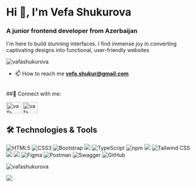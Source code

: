<h1 align="left">Hi 👋, I'm Vefa Shukurova</h1>
<h3 align="left">A junior frontend developer from Azerbaijan</h3>
<p>I'm here to build stunning interfaces. I find immense joy in converting captivating designs into functional, user-friendly websites</p>

<p align="left"> <img src="https://komarev.com/ghpvc/?username=vafashukurova&label=Profile%20views&color=0e75b6&style=flat" alt="vafashukurova" /> </p>

- 📫 How to reach me **vefa.shukur@gmail.com**

<br>
##🔗 Connect with me:
<p align="left">
<a href="https://linkedin.com/in/vəfa şükürova" target="blank"><img align="center" src="https://cdn.jsdelivr.net/npm/simple-icons@v3/icons/linkedin.svg" alt="vəfa şükürova" height="30" width="40"  /></a>
<a href="https://fb.com/vəfa şükürova" target="blank"><img align="center" src="https://cdn.jsdelivr.net/npm/simple-icons@v3/icons/facebook.svg"  alt="vəfa şükürova" height="30" width="40" /></a>
</p>

## 🛠 Technologies & Tools 

<img alt="HTML5" src="https://img.shields.io/badge/html5%20-%23E34F26.svg?&style=for-the-badge&logo=html5&logoColor=white"/></img>
<img alt="CSS3" src="https://img.shields.io/badge/css3%20-%231572B6.svg?&style=for-the-badge&logo=css3&logoColor=white"/></img>
<img alt="Bootstrap" src="https://img.shields.io/badge/bootstrap%20-%23563D7C.svg?&style=for-the-badge&logo=bootstrap&logoColor=white"/></img>
<img src="https://img.shields.io/badge/JavaScript-F7DF1E?style=for-the-badge&logo=javascript&logoColor=black"></img>
<img src="https://img.shields.io/badge/TypeScript-007ACC?style=for-the-badge&logo=typescript&logoColor=white" alt="TypeScript">
<img src="https://img.shields.io/badge/npm-CB3837?style=for-the-badge&logo=npm&logoColor=white" alt="npm"></img>
<img src="https://img.shields.io/badge/React-00979D?style=for-the-badge&logo=react&logoColor=61DAFB"></img>
<img src="https://img.shields.io/badge/Tailwind_CSS-38B2AC?style=for-the-badge&logo=tailwind-css&logoColor=white" alt="Tailwind CSS">
<img src="https://img.shields.io/badge/PostgreSQL-316192?style=for-the-badge&logo=postgresql&logoColor=white"></img>
<img src="https://img.shields.io/badge/MySQL-07405E?style=for-the-badge&logo=mysql&logoColor=white">
<img src="https://img.shields.io/badge/Figma-F24E1E?style=for-the-badge&logo=figma&logoColor=white" alt="Figma">
<img src="https://img.shields.io/badge/Postman-FF6C37?style=for-the-badge&logo=postman&logoColor=white" alt="Postman">
<img src="https://img.shields.io/badge/Swagger-85EA2D?style=for-the-badge&logo=swagger&logoColor=black" alt="Swagger">
<img src="https://img.shields.io/badge/GitHub-181717?style=for-the-badge&logo=github&logoColor=white" alt="GitHub">






<p>&nbsp;<img align="left" src="https://github-readme-stats.vercel.app/api?username=vafashukurova&show_icons=true&locale=en" alt="vafashukurova" /></p>


<a href="https://github.com/vafashukurova">
    <img align="center" src="https://github-profile-summary-cards.vercel.app/api/cards/profile-details?username=vafashukurova&theme=react" />
  </a>
